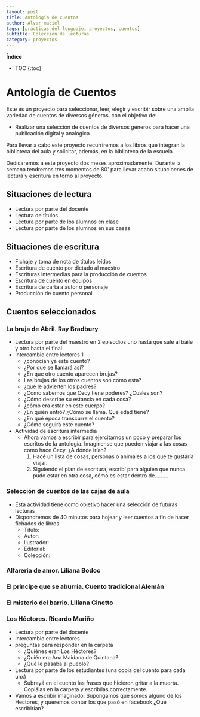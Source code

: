 ```yaml
---
layout: post
title: Antología de cuentos
author: Alvar maciel
tags: [prácticas del lenguaje, proyectos, cuentos]
subtitle: Colección de lecturas
category: proyectos
---
```


**Índice**

* TOC
{:toc}

# Antología de Cuentos

Este es un proyecto para seleccionar, leer, elegir y escribir sobre una amplia variedad de cuentos de diversos géneros. con el objetivo de:

- Realizar una selección de cuentos de diversos géneros para hacer una publicación digital y analógica


Para llevar a cabo este proyecto recurriremos a los libros que integran la biblioteca del aula y solicitar, además, en la biblioteca de la escuela.

Dedicaremos a este proyecto dos meses aproximadamente. Durante la semana tendremos tres momentos de 80' para llevar acabo situacioenes de lectura y escritura en torno al proyecto


## Situaciones de lectura

- Lectura por parte del docente
- Lectura de títulos
- Lectura por parte de los alumnos en clase
- Lectura por parte de los alumnos en sus casas

## Situaciones de escritura

- Fichaje y toma de nota de títulos leídos
- Escritura de cuento por dictado al maestro
- Escrituras intermedias para la producción de cuentos
- Escritura de cuento en equipos
- Escritura de carta a autor o personaje
- Producción de cuento personal

## Cuentos seleccionados

### La bruja de Abril. Ray Bradbury

- Lectura por parte del maestro en 2 episodios uno hasta que sale al baile y otro hasta el final
- Intercambio entre lectores 1
  - ¿conocían ya este cuento?
  - ¿Por que se llamará así?
  - ¿En que otro cuento aparecen brujas?
  - Las brujas de los otros cuentos son como esta?
  - ¿qué le advierten los padres?
  - ¿Como sabemos que Cecy tiene poderes? ¿Cuales son?
  - ¿Cómo describe su estancia en cada cosa?
  - ¿cómo era estar en este cuerpo?
  - ¿En quién entró? ¿Cómo se llama. Que edad tiene?
  - ¿En qué época transcurre el cuento?
  - ¿Cómo seguirá este cuento?
- Actividad de escritura intermedia
  - Ahora vamos a escribir para ejercitarnos un poco y preparar los escritos de la antología. Imagínense que pueden viajar a las cosas como hace Cecy. ¿A dónde irían?
     1. Hacé un lista de cosas, personas o animales a los que te gustaría viajar.
     2. Siguiendo el plan de escritura, escribí para alguien que nunca pudo estar en otra cosa, cómo es estar dentro de&#x2026;&#x2026;&#x2026;


### Selección de cuentos de las cajas de aula

- Esta actividad tiene como objetivo hacer una selección de futuras lecturas
- Dispondremos de 40 minutos para hojear y leer cuentos a fin de hacer fichados de libros
  - Título:
  - Autor:
  - Ilustrador:
  - Editorial:
  - Colección:

### Alfarería de amor. Liliana Bodoc

### El principe que se aburría. Cuento tradicional Alemán

### El misterio del barrio. Liliana Cinetto

### Los Héctores. Ricardo Mariño
- Lectura por parte del docente
- Intercambio entre lectores
- preguntas para responder en la carpeta
  - ¿Quiénes eran Los Héctores?
  - ¿Quién era Ana Maidana de Quintana?
  - ¿Qué le pasaba al pueblo?
- Lectura por parte de los estudiantes (una copia del cuento para cada unx)
  - Subrayá en el cuento las frases que hicieron gritar a la muerta. Copiálas en la carpeta y escribílas correctamente.
- Vamos a escribir imaginado: Supongamos que somos alguno de los Hectores, y queremos contar los que pasó en facebook ¿Qué escribirían?
